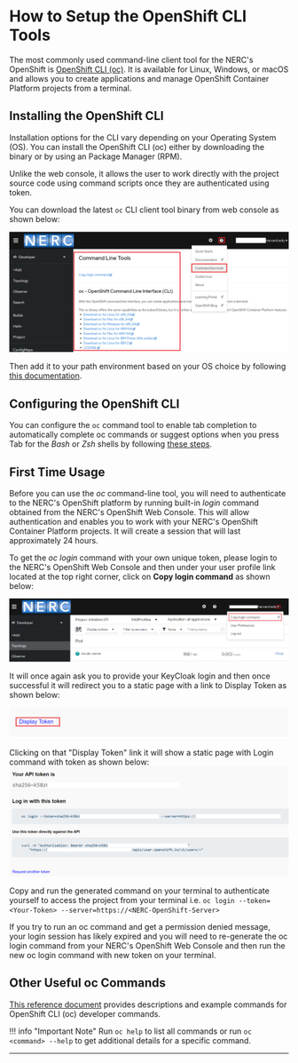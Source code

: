 # How to Setup the OpenShift CLI Tools

The most commonly used command-line client tool for the NERC's OpenShift is
[OpenShift CLI (oc)](https://docs.openshift.com/container-platform/4.10/cli_reference/openshift_cli/getting-started-cli.html#cli-getting-started).
It is available for Linux, Windows, or macOS and allows you to create
applications and manage OpenShift Container Platform projects from a terminal.

## Installing the OpenShift CLI

Installation options for the CLI vary depending on your Operating System (OS).
You can install the OpenShift CLI (oc) either by downloading the binary or by using
an Package Manager (RPM).

Unlike the web console, it allows the user to work directly with the project
source code using command scripts once they are authenticated using token.

You can download the latest `oc` CLI client tool binary from web console as shown
below:

![oc - OpenShift Command Line Interface (CLI) Binary Download](images/CLI-login-tools.png)

Then add it to your path environment based on your OS choice by following [this documentation](https://docs.openshift.com/container-platform/4.10/cli_reference/openshift_cli/getting-started-cli.html#installing-openshift-cli).

## Configuring the OpenShift CLI

You can configure the `oc` command tool to enable tab completion to automatically
complete oc commands or suggest options when you press Tab for the *Bash* or *Zsh*
shells by following [these steps](https://docs.openshift.com/container-platform/4.10/cli_reference/openshift_cli/configuring-cli.html).

## First Time Usage

Before you can use the *oc* command-line tool, you will need to authenticate to the
NERC's OpenShift platform by running built-in *login* command obtained from the
NERC's OpenShift Web Console. This will allow authentication and enables you to
work with your NERC's OpenShift Container Platform projects. It will create a session
that will last approximately 24 hours.

To get the *oc login* command with your own unique token, please login to the NERC's
OpenShift Web Console and then under your user profile link located at the top right
corner, click on **Copy login command** as shown below:

![Copy oc CLI Login Command](images/copy-oc-cli-login-command.png)

It will once again ask you to provide your KeyCloak login and then once successful
it will redirect you to a static page with a link to Display Token as shown below:

![Display Token](images/display-token.png)

Clicking on that "Display Token" link it will show a static page with Login command
with token as shown below:
![oc Login Command with Token](images/oc-login-command.png)

Copy and run the generated command on your terminal to authenticate yourself to
access the project from your terminal i.e. `oc login --token=<Your-Token> --server=https://<NERC-OpenShift-Server>`

If you try to run an oc command and get a permission denied message, your login
session has likely expired and you will need to re-generate the oc login command
from your NERC's OpenShift Web Console and then run the new oc login command with
new token on your terminal.

## Other Useful oc Commands

[This reference document](https://docs.openshift.com/container-platform/4.10/cli_reference/openshift_cli/developer-cli-commands.html)
provides descriptions and example commands for OpenShift CLI (oc) developer commands.

!!! info "Important Note"
    Run `oc help` to list all commands or run `oc <command> --help` to get additional
    details for a specific command.

---

